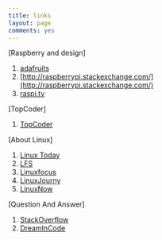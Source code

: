 ```yaml
---
title: links
layout: page
comments: yes
---
```


[Raspberry and design]

1. [adafruits](http://learn.adafruit.com/)
2. [http://raspberrypi.stackexchange.com/](http://raspberrypi.stackexchange.com/)
3. [raspi.tv](http://raspi.tv/)

[TopCoder]

1. [TopCoder](http://community.topcoder.com/tc?module=Static&d1=tutorials&d2=alg_index)

[About Linux]

1. [Linux Today](http://www.linuxtoday.com/)
2. [LFS](http://www.linuxfromscratch.org/)
3. [Linuxfocus](http://www.linuxfocus.org/)
4. [LinuxJourny](http://www.linuxjournal.com/)
5. [LinuxNow](http://www.linuxnow.com/)


[Question And Answer]

1. [StackOverflow](http://stackoverflow.com/questions)
2. [DreamInCode](http://www.dreamincode.net/forums/)


